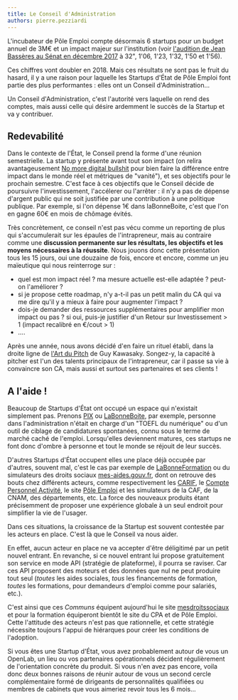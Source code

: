 ```yaml
---
title: Le Conseil d'Administration
authors: pierre.pezziardi
---
```


L'incubateur de Pôle Emploi compte désormais 6 startups pour un budget annuel de 3M€ et un impact majeur sur l'institution (voir  [l'audition de Jean Bassères au Sénat en décembre 2017](https://www.senat.fr/les_actus_en_detail/article/audition-de-m-jean-basseres.html) à 32", 1'06, 1'23, 1'32, 1'50 et 1'56).

Ces chiffres vont doubler en 2018. Mais ces résultats ne sont pas le fruit du hasard, il y a une raison pour laquelle les Startups d'État de Pôle Emploi font partie des plus performantes : elles ont un Conseil d'Administration...
<!--more-->

Un Conseil d'Administration, c'est l'autorité vers laquelle on rend des comptes, mais aussi celle qui désire ardemment le succès de la Startup et va y contribuer.

## Redevabilité
Dans le contexte de l'État, le Conseil prend la forme d'une réunion semestrielle. La startup y présente avant tout son impact (on relira avantageusement [No more digital bullshit](https://beta.gouv.fr/2017/03/24/no-more-digital-bullshit-please.html) pour bien faire la différence entre impact dans le monde réel et métriques de "vanité"), et ses objectifs pour le prochain semestre. C'est face à ces objectifs que le Conseil décide de poursuivre l'investissement, l'accélerer ou l'arrêter : il n'y a pas de dépense d'argent public qui ne soit justifiée par une contribution à une politique publique. Par exemple, si l'on dépense 1€ dans laBonneBoite, c'est que l'on en gagne 60€ en mois de chômage évités.

Très concrètement, ce conseil n'est pas vécu comme un reporting de plus qui s'accumulerait sur les épaules de l'intrapreneur, mais au contraire comme une __discussion permanente sur les résultats, les objectifs et les moyens nécessaires à la réussite__. Nous jouons donc cette présentation tous les 15 jours, oui une douzaine de fois, encore et encore, comme un jeu maïeutique qui nous reinterroge sur :
* quel est mon impact réel ? ma mesure actuelle est-elle adaptée ? peut-on l'améliorer ?
* si je propose cette roadmap, n'y a-t-il pas un petit malin du CA qui va me dire qu'il y a mieux à faire pour augmenter l'impact ?
* dois-je demander des ressources supplémentaires pour amplifier mon impact ou pas ? si oui, puis-je justifier d'un Retour sur Investissement > 1 (impact recalibré en €/cout > 1)
* ....

Après une année, nous avons décidé d'en faire un rituel établi, dans la droite ligne de [l'Art du Pitch](https://guykawasaki.com/the-art-of-the-pitch/) de Guy Kawasaky. Songez-y, la capacité à pitcher est l'un des talents principaux de l'intrapreneur, car il passe sa vie à convaincre son CA, mais aussi et surtout ses partenaires et ses clients !

## A l'aide !
Beaucoup de Startups d'État ont occupé un espace qui n'existait simplement pas. Prenons [PIX](https://pix.beta.gouv.fr/) ou [LaBonneBoite](https://labonneboite.pole-emploi.fr/), par exemple, personne dans l'administration n'était en charge d'un "TOEFL du numérique" ou d'un outil de ciblage de candidatures spontanées, connu sous le terme de marché caché de l'emploi. Lorsqu'elles deviennent matures, ces startups ne font donc d'ombre à personne et tout le monde se réjouit de leur succès.

D'autres Startups d'État occupent elles une place déjà occupée par d'autres, souvent mal, c'est le cas par exemple de [LaBonneFormation](https://labonneformation.pole-emploi.fr/) ou du simulateurs des droits sociaux [mes-aides.gouv.fr](https://mes-aides.gouv.fr/), dont on retrouve des bouts chez différents acteurs, comme respectivement les [CARIF](http://www.intercariforef.org/formations/recherche-formations.html), le [Compte Personnel Activité](https://www.moncompteactivite.gouv.fr/cpa-public/), le site [Pôle Emploi](https://candidat.pole-emploi.fr/formations/accueil) et les simulateurs de la CAF, de la CNAM, des départements, etc. La force des nouveaux produits étant précisemment de proposer une expérience globale à un seul endroit pour simplifier la vie de l'usager.

Dans ces situations, la croissance de la Startup est souvent contestée par les acteurs en place. C'est là que le Conseil va nous aider. 

En effet, aucun acteur en place ne va accepter d'être déligitimé par un petit nouvel entrant. En revanche, si ce nouvel entrant lui propose gratuitement son service en mode API (stratégie de plateforme), il pourra se raviser. Car ces API proposent des moteurs et des données que nul ne peut produire tout seul (_toutes_ les aides sociales, _tous_ les financements de formation, _toutes_ les formations, pour demandeurs d'emploi comme pour salariés, etc.). 

C'est ainsi que ces _Communs_ équipent aujourd'hui le site [mesdroitssociaux](https://www.mesdroitssociaux.gouv.fr/) et pour la formation équiperont bientôt le site du CPA et de Pôle Emploi. Cette l'attitude des acteurs n'est pas que rationnelle, et cette stratégie nécessite toujours l'appui de hiérarques pour créer les conditions de l'adoption.

Si vous êtes une Startup d'État, vous avez probablement autour de vous un OpenLab, un lieu ou vos partenaires opérationnels décident régulièrement de l'orientation concrète du produit.
Si vous n'en avez pas encore, voila donc deux bonnes raisons de réunir autour de vous un second cercle complémentaire formé de dirigeants de personnalités qualifiées ou membres de cabinets que vous aimeriez revoir tous les 6 mois...
